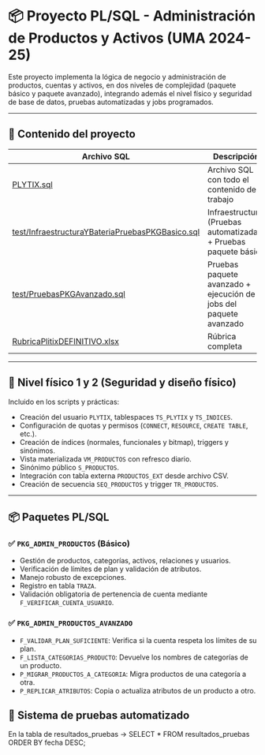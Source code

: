 # 📦 Proyecto PL/SQL - Administración de Productos y Activos (UMA 2024-25)

Este proyecto implementa la lógica de negocio y administración de productos, cuentas y activos, en dos niveles de complejidad (paquete básico y paquete avanzado), integrando además el nivel físico y seguridad de base de datos, pruebas automatizadas y jobs programados.

---

## 📁 Contenido del proyecto

| Archivo SQL                                                                 | Descripción                                                                 |
|-----------------------------------------------------------------------------|-----------------------------------------------------------------------------|
| [PLYTIX.sql](PLYTIX.sql)                                                   | Archivo SQL con todo el contenido del trabajo                              |
| [test/InfraestructuraYBateriaPruebasPKGBasico.sql](test/InfraestructuraYBateriaPruebasPKGBasico.sql) | Infraestructura (Pruebas automatizadas) + Pruebas paquete básico           |
| [test/PruebasPKGAvanzado.sql](test/PruebasPKGAvanzado.sql)                 | Pruebas paquete avanzado + ejecución de jobs del paquete avanzado          |
| [RubricaPlitixDEFINITIVO.xlsx](RubricaPlitixDEFINITIVO.xlsx)               | Rúbrica completa                                                            |

---

## 🧱 Nivel físico 1 y 2 (Seguridad y diseño físico)

Incluido en los scripts y prácticas:
- Creación del usuario `PLYTIX`, tablespaces `TS_PLYTIX` y `TS_INDICES`.
- Configuración de quotas y permisos (`CONNECT`, `RESOURCE`, `CREATE TABLE`, etc.).
- Creación de índices (normales, funcionales y bitmap), triggers y sinónimos.
- Vista materializada `VM_PRODUCTOS` con refresco diario.
- Sinónimo público `S_PRODUCTOS`.
- Integración con tabla externa `PRODUCTOS_EXT` desde archivo CSV.
- Creación de secuencia `SEQ_PRODUCTOS` y trigger `TR_PRODUCTOS`.

---

## 📦 Paquetes PL/SQL

### ✅ `PKG_ADMIN_PRODUCTOS` (Básico)

- Gestión de productos, categorías, activos, relaciones y usuarios.
- Verificación de límites de plan y validación de atributos.
- Manejo robusto de excepciones.
- Registro en tabla `TRAZA`.
- Validación obligatoria de pertenencia de cuenta mediante `F_VERIFICAR_CUENTA_USUARIO`.

### ✅ `PKG_ADMIN_PRODUCTOS_AVANZADO`

- `F_VALIDAR_PLAN_SUFICIENTE`: Verifica si la cuenta respeta los límites de su plan.
- `F_LISTA_CATEGORIAS_PRODUCTO`: Devuelve los nombres de categorías de un producto.
- `P_MIGRAR_PRODUCTOS_A_CATEGORIA`: Migra productos de una categoría a otra.
- `P_REPLICAR_ATRIBUTOS`: Copia o actualiza atributos de un producto a otro.


## 🧪 Sistema de pruebas automatizado
En la tabla de resultados_pruebas -> SELECT * FROM resultados_pruebas ORDER BY fecha DESC;


